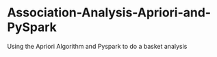 # Association-Analysis-Apriori-and-PySpark
Using the Apriori Algorithm and Pyspark to do a basket analysis 
